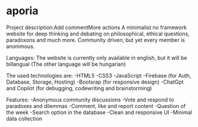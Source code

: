 # aporia
Project description:Add commentMore actions
A minimalist no framework website for deep thinking and debating on philosophical, ethical questions, paradoxons and much more.  Community driven, but yet every member is anonimous.

Languages:
The website is currently only available in english, but it will be billangual (The other language will be hungarian)

The used technologies are:
-HTML5
-CSS3
-JavaScript
-Firebase (for Auth, Database, Storage, Hosting)
-Bootsrap (for responsive design)
-ChatGpt and Copilot (for debugging, codewriting and brainstorming)

Features:
-Anonymous community discussions
-Vote and respond to paradoxes and dilemmas
-Comment, like and report content
-Question of the week
-Search option in the database
-Clean and responsive UI
-Minimal data collection
